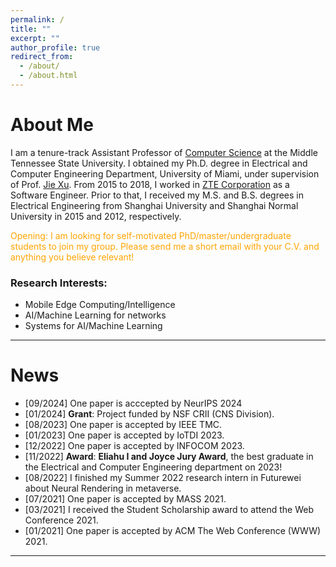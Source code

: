 ```yaml
---
permalink: /
title: ""
excerpt: ""
author_profile: true
redirect_from: 
  - /about/
  - /about.html
---
```

<style>
r { color: Red }
o { color: Orange }
g { color: Green }
</style>

# About Me
I am a tenure-track Assistant Professor of [Computer Science](https://www.mtsu.edu/csc/index.php) at the Middle Tennessee State University. I obtained my Ph.D. degree in Electrical and Computer Engineering Department, University of Miami, under supervision of Prof. [Jie Xu](https://jiexu.ece.ufl.edu/). From 2015 to 2018, I worked in [ZTE Corporation](https://www.zte.com.cn/global/) as a Software Engineer. Prior to that, I received my M.S. and B.S. degrees in Electrical Engineering from Shanghai University and Shanghai Normal University in 2015 and 2012, respectively.

<o>Opening: I am looking for self-motivated PhD/master/undergraduate students to join my group. Please send me a short email with your C.V. and anything you believe relevant!</o>

### Research Interests:
- Mobile Edge Computing/Intelligence
- AI/Machine Learning for networks
- Systems for AI/Machine Learning

---
# News
- [09/2024] One paper is acccepted by NeurIPS 2024
- [01/2024] **Grant**: Project funded by NSF CRII (CNS Division).
- [08/2023] One paper is accepted by IEEE TMC.
- [01/2023] One paper is accepted by IoTDI 2023.
- [12/2022] One paper is accepted by INFOCOM 2023.
- [11/2022] **Award**: **Eliahu I and Joyce Jury Award**, the best graduate in the Electrical and Computer Engineering department on 2023!
- [08/2022] I finished my Summer 2022 research intern in Futurewei about Neural Rendering in metaverse.
- [07/2021] One paper is accepted by MASS 2021. 
- [03/2021] I received the Student Scholarship award to attend the Web Conference 2021.
- [01/2021] One paper is accepted by ACM The Web Conference (WWW) 2021. 
---
